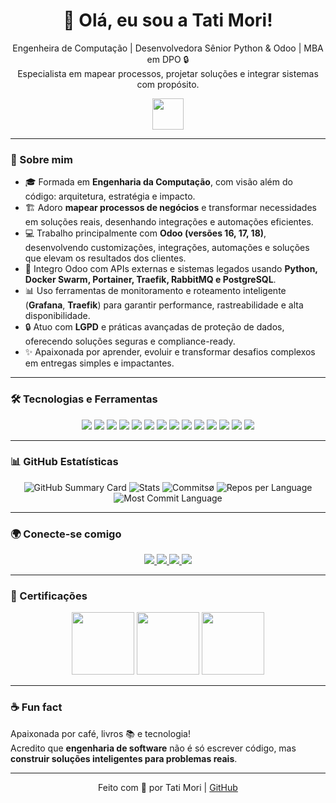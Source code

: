 <h1 align="center">👋 Olá, eu sou a Tati Mori!</h1>

<p align="center">
Engenheira de Computação | Desenvolvedora Sênior Python & Odoo | MBA em DPO 🔒<br>
Especialista em mapear processos, projetar soluções e integrar sistemas com propósito.
</p>

<p align="center">
  <img src="https://media.giphy.com/media/hvRJCLFzcasrR4ia7z/giphy.gif" width="50">
</p>

---

### 🚀 Sobre mim

- 🎓 Formada em **Engenharia da Computação**, com visão além do código: arquitetura, estratégia e impacto.
- 🏗️ Adoro **mapear processos de negócios** e transformar necessidades em soluções reais, desenhando integrações e automações eficientes.
- 💻 Trabalho principalmente com **Odoo (versões 16, 17, 18)**, desenvolvendo customizações, integrações, automações e soluções que elevam os resultados dos clientes.
- 🔌 Integro Odoo com APIs externas e sistemas legados usando **Python, Docker Swarm, Portainer, Traefik, RabbitMQ e PostgreSQL**.
- 📊 Uso ferramentas de monitoramento e roteamento inteligente (**Grafana**, **Traefik**) para garantir performance, rastreabilidade e alta disponibilidade.
- 🔒 Atuo com **LGPD** e práticas avançadas de proteção de dados, oferecendo soluções seguras e compliance-ready.
- ✨ Apaixonada por aprender, evoluir e transformar desafios complexos em entregas simples e impactantes.

---

### 🛠️ Tecnologias e Ferramentas

<p align="center">
  <img src="https://img.shields.io/badge/Python-3776AB?style=for-the-badge&logo=python&logoColor=white"/>
  <img src="https://img.shields.io/badge/Odoo-81457E?style=for-the-badge&logo=odoo&logoColor=white"/>
  <img src="https://img.shields.io/badge/HTML5-E34F26?style=for-the-badge&logo=html5&logoColor=white"/>
  <img src="https://img.shields.io/badge/CSS3-1572B6?style=for-the-badge&logo=css3&logoColor=white"/>
  <img src="https://img.shields.io/badge/XML-FF6600?style=for-the-badge&logo=xml&logoColor=white"/>
  <img src="https://img.shields.io/badge/Jinja2-B41717?style=for-the-badge&logo=jinja&logoColor=white"/>
  <img src="https://img.shields.io/badge/JavaScript-F7DF1E?style=for-the-badge&logo=javascript&logoColor=black"/>
  <img src="https://img.shields.io/badge/Docker-2496ED?style=for-the-badge&logo=docker&logoColor=white"/>
  <img src="https://img.shields.io/badge/Portainer-13BEF9?style=for-the-badge&logo=portainer&logoColor=white"/>
  <img src="https://img.shields.io/badge/Traefik-26A69A?style=for-the-badge&logo=traefikproxy&logoColor=white"/>
  <img src="https://img.shields.io/badge/Grafana-F46800?style=for-the-badge&logo=grafana&logoColor=white"/>
  <img src="https://img.shields.io/badge/RabbitMQ-FF6600?style=for-the-badge&logo=rabbitmq&logoColor=white"/>
  <img src="https://img.shields.io/badge/PostgreSQL-336791?style=for-the-badge&logo=postgresql&logoColor=white"/>
  <img src="https://img.shields.io/badge/Git-F05032?style=for-the-badge&logo=git&logoColor=white"/>
</p>

---

### 📊 GitHub Estatísticas

<p align="center">
 <p align="center">
  <img src="https://github-profile-summary-cards.vercel.app/api/cards/profile-details?username=keikomori&theme=radical" alt="GitHub Summary Card"/>
  <img src="http://github-profile-summary-cards.vercel.app/api/cards/stats?username=keikomori&theme=radical" alt="Stats"/>
  <img src="http://github-profile-summary-cards.vercel.app/api/cards/productive-time?username=keikomori&theme=radical&utcOffset=3" alt="Commits"/>ø
  <img src="https://github-profile-summary-cards.vercel.app/api/cards/repos-per-language?username=keikomori&theme=radical" alt="Repos per Language"/>
  <img src="https://github-profile-summary-cards.vercel.app/api/cards/most-commit-language?username=keikomori&theme=radical" alt="Most Commit Language"/>
</p>
</p>

---

### 🌍 Conecte-se comigo

<p align="center">
  <a href="https://keikosolutions.com.br">
    <img src="https://img.shields.io/badge/Site-000000?style=for-the-badge&logo=firefoxbrowser&logoColor=white"/>
  </a>
  <a href="https://linkedin.com/in/tatianymori">
    <img src="https://img.shields.io/badge/LinkedIn-0A66C2?style=for-the-badge&logo=linkedin&logoColor=white"/>
  </a>
  <a href="https://instagram.com/tatianymori">
    <img src="https://img.shields.io/badge/Instagram-E4405F?style=for-the-badge&logo=instagram&logoColor=white"/>
  </a>
  <a href="mailto:developer@keikosolutions.com.br">
    <img src="https://img.shields.io/badge/Email-D14836?style=for-the-badge&logo=gmail&logoColor=white"/>
  </a>
</p>

---

### 🏅 Certificações

<p align="center">
  <img src="https://github.com/keikomori/icons-badges/blob/master/badges/scrum-foundation-professional-certificate.1.png" width="100"/>
  <img src="https://github.com/keikomori/icons-badges/blob/master/badges/cybersecurity-essentials.png" width="100"/>
  <img src="https://github.com/keikomori/icons-badges/blob/master/badges/networking-academy-learn-a-thon-2021.1.png" width="100"/>
</p>

---

### ☕ Fun fact

Apaixonada por café, livros 📚 e tecnologia!  
Acredito que **engenharia de software** não é só escrever código, mas **construir soluções inteligentes para problemas reais**.

---

<p align="center">
  Feito com 💜 por Tati Mori | <a href="https://github.com/keikomori">GitHub</a>
</p>
